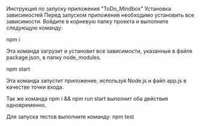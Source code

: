 Инструкция по запуску приложения "ToDo_Mindbox"
Установка зависимостей
Перед запуском приложения необходимо установить все зависимости. Войдите в корневую папку проекта и выполните следующую команду:

npm i

Эта команда загрузит и установит все зависимости, указанные в файле package.json, в папку node_modules.

npm start

Эта команда запустит приложение, используя Node.js и файл app.js в качестве точки входа.

Так же команда npm i && npm run start выполнит оба действия одновременно.

Для запуска тестов выполните команду:
npm test
